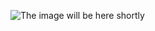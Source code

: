 ![The image will be here shortly](https://github.com/omegatro/UNPG/blob/primer_check/newplot.png?raw=True)

